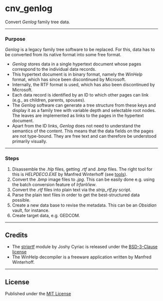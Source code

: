 # cnv_genlog

Convert *Genlog* family tree data.

------------

### Purpose

*Genlog* is a legacy family tree software to be replaced. 
For this, data has to be converted from its native format into some free format.

-   *Genlog* stores data in a single hypertext document whose pages correspond to the individual data records. 
-   This hypertext document is in binary format, namely the *WinHelp* format, which has since been discontinued by Microsoft. 
-   Internally, the RTF format is used, which has also been discontinued by Microsoft. 
-   Each data record is identified by an ID to which other pages can link (e.g., as children, parents, spouses).
-   The *Genlog* software can generate a tree structure from these keys and display it as a family tree 
    with variable depth and selectable root nodes. The leaves are implemented as links to the pages in the hypertext document. 
-   Apart from the ID links, *Genlog* does not need to understand the semantics of the content. 
    This means that the data fields on the pages are not type-bound. 
    They are free text and can therefore be understood primarily visually. 

------------

### Steps

1. Disassemble the *.hlp* files, getting *.rtf* and *.bmp* files. The right tool for this is *HELPDECO.EXE* by Manfred Winterhoff 
   (see [tools](tools)).
2. Convert the *.bmp* image files to *.jpg*. This can be easily done e.g. using the batch conversion feature of *IrfanView*. 
3. Convert the *.rtf* files into plain text via the *strip_rtf.py* script.
4. Parse the plain text files in order to get the best-structured data possible.
5. Create a new data base to revise the metadata. This can be an *Obsidian* vault, for instance.
6. Create target data, e.g. GEDCOM. 

------------

## Credits

- The [striprtf](https://github.com/joshy/striprtf) module by Joshy Cyriac 
  is released under the [BSD-3-Clause license](https://github.com/joshy/striprtf?tab=BSD-3-Clause-1-ov-file#readme)
- The WinHelp decompiler is a freeware application written by Manfred Winterhoff.

------------

## License

Published under the [MIT License](https://opensource.org/licenses/mit-license.php)
